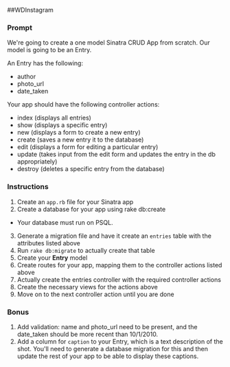 ##WDInstagram

### Prompt
We're going to create a one model Sinatra CRUD App from scratch. Our model is going to be an Entry.

An Entry has the following:

* author
* photo_url
* date_taken

Your app should have the following controller actions:

* index (displays all entries)
* show (displays a specific entry)
* new (displays a form to create a new entry)
* create (saves a new entry it to the database)
* edit (displays a form for editing a particular entry)
* update (takes input from the edit form and updates the entry in the db appropriately)
* destroy (deletes a specific entry from the database)

### Instructions

1. Create an `app.rb` file for your Sinatra app
2. Create a database for your app using rake db:create
  * Your database must run on PSQL.
3. Generate a migration file and have it create an `entries` table with the attributes listed above
4. Run `rake db:migrate` to actually create that table
5. Create your __Entry__ model
6. Create routes for your app, mapping them to the controller actions listed above
7. Actually create the entries controller with the required controller actions
8. Create the necessary views for the actions above
9. Move on to the next controller action until you are done

### Bonus

1. Add validation: name and photo_url need to be present, and the date_taken should be more recent than 10/1/2010.
2. Add a column for `caption` to your Entry, which is a text description of the shot. You'll need to generate a database migration for this and then update the rest of your app to be able to display these captions.
